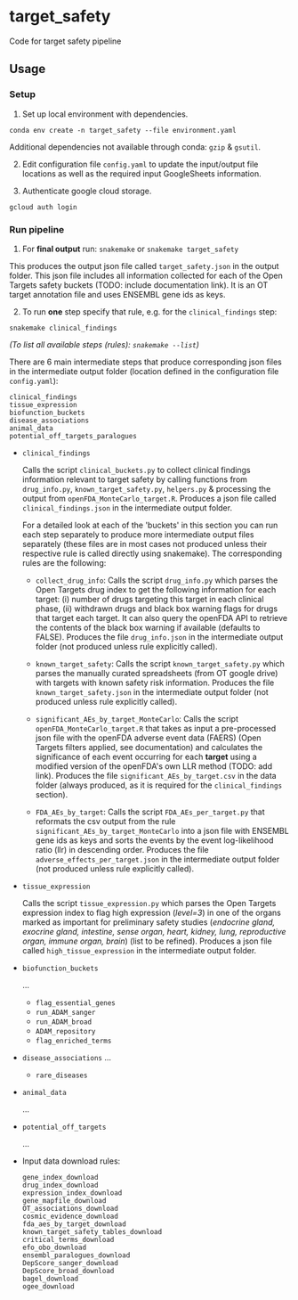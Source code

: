 # target_safety
Code for target safety pipeline

## Usage

### Setup

1. Set up local environment with dependencies. 
```
conda env create -n target_safety --file environment.yaml
```
Additional dependencies not available through conda: `gzip` & `gsutil`.

2. Edit configuration file `config.yaml` to update the input/output file locations as well as the required input GoogleSheets information.

3. Authenticate google cloud storage.
```
gcloud auth login
```

### Run pipeline

1. For **final output** run:
`snakemake` or `snakemake target_safety`

This produces the output json file called `target_safety.json` in the output folder. This json file includes all information collected for each of the Open Targets safety buckets (TODO: include documentation link). It is an OT target annotation file and uses ENSEMBL gene ids as keys.

2. To run **one** step specify that rule, e.g. for the `clinical_findings` step:
```
snakemake clinical_findings
```
*(To list all available steps (rules): `snakemake --list`)*

There are 6 main intermediate steps that produce corresponding json files in the intermediate output folder (location defined in the configuration file `config.yaml`):
```
clinical_findings
tissue_expression
biofunction_buckets
disease_associations
animal_data
potential_off_targets_paralogues
```
- `clinical_findings`

  Calls the script `clinical_buckets.py` to collect clinical findings information relevant to target safety by calling functions from `drug_info.py`, `known_target_safety.py`, `helpers.py` & processing the output from `openFDA_MonteCarlo_target.R`. Produces a json file called `clinical_findings.json` in the intermediate output folder.
  
  For a detailed look at each of the 'buckets' in this section you can run each step separately to produce more intermediate output files separately (these files are in most cases not produced unless their respective rule is called directly using snakemake). The corresponding rules are the following:
  
  - `collect_drug_info`: Calls the script `drug_info.py` which parses the Open Targets drug index to get the following information for each target: (i) number of drugs targeting this target in each clinical phase, (ii) withdrawn drugs and black box warning flags for drugs that target each target. It can also query the openFDA API to retrieve the contents of the black box warning if available (defaults to FALSE). Produces the file `drug_info.json` in the intermediate output folder (not produced unless rule explicitly called).
  
  - `known_target_safety`: Calls the script `known_target_safety.py` which parses the manually curated spreadsheets (from OT google drive) with targets with known safety risk information. Produces the file `known_target_safety.json` in the intermediate output folder (not produced unless rule explicitly called).
    
  - `significant_AEs_by_target_MonteCarlo`: Calls the script `openFDA_MonteCarlo_target.R` that takes as input a pre-processed json file with the openFDA adverse event data (FAERS) (Open Targets filters applied, see documentation) and calculates the significance of each event occurring for each **target** using a modified version of the openFDA's own LLR method (TODO: add link). Produces the file `significant_AEs_by_target.csv` in the data folder (always produced, as it is required for the `clinical_findings` section).
  
  - `FDA_AEs_by_target`: Calls the script `FDA_AEs_per_target.py` that reformats the csv output from the rule `significant_AEs_by_target_MonteCarlo` into a json file with ENSEMBL gene ids as keys and sorts the events by the event log-likelihood ratio (llr) in descending order. Produces the file `adverse_effects_per_target.json` in the intermediate output folder (not produced unless rule explicitly called).

- `tissue_expression`

  Calls the script `tissue_expression.py` which parses the Open Targets expression index to flag high expression (*level=3*) in one of the organs marked as important for preliminary safety studies (*endocrine gland, exocrine gland, intestine, sense organ, heart, kidney, lung, reproductive organ, immune organ, brain*) (list to be refined).  Produces a json file called `high_tissue_expression` in the intermediate output folder.
- `biofunction_buckets`
  
  ...
  - `flag_essential_genes`
  - `run_ADAM_sanger`
  - `run_ADAM_broad`
  - `ADAM_repository`
  - `flag_enriched_terms`

- `disease_associations`
  ...
  - `rare_diseases`
  
- `animal_data`

  ...
- `potential_off_targets`

  ...
  
- Input data download rules:
  ```
  gene_index_download
  drug_index_download
  expression_index_download
  gene_mapfile_download
  OT_associations_download
  cosmic_evidence_download
  fda_aes_by_target_download
  known_target_safety_tables_download
  critical_terms_download
  efo_obo_download
  ensembl_paralogues_download  
  DepScore_sanger_download
  DepScore_broad_download
  bagel_download
  ogee_download 
  ```

  
